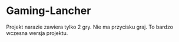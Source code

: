 # Gaming-Lancher

Projekt narazie zawiera tylko 2 gry. Nie ma przycisku graj. To bardzo wczesna wersja projektu. 
